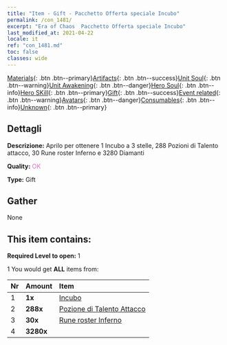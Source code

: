 ```yaml
---
title: "Item - Gift - Pacchetto Offerta speciale Incubo"
permalink: /con_1481/
excerpt: "Era of Chaos  Pacchetto Offerta speciale Incubo"
last_modified_at: 2021-04-22
locale: it
ref: "con_1481.md"
toc: false
classes: wide
---
```

 [Materials](/ItemsIT/){: .btn .btn--primary}[Artifacts](/ItemsIT/Artifacts/){: .btn .btn--success}[Unit Soul](/ItemsIT/UnitSoul/){: .btn .btn--warning}[Unit Awakening](/ItemsIT/UnitAwakening/){: .btn .btn--danger}[Hero Soul](/ItemsIT/HeroSoul/){: .btn .btn--info}[Hero SKill](/ItemsIT/HeroSkill/){: .btn .btn--primary}[Gift](/ItemsIT/Gift/){: .btn .btn--success}[Event related](/ItemsIT/Events/){: .btn .btn--warning}[Avatars](/ItemsIT/Avatars/){: .btn .btn--danger}[Consumables](/ItemsIT/Consumables/){: .btn .btn--info}[Unknown](/ItemsIT/Unknown/){: .btn .btn--primary}

## Dettagli
 **Descrizione:** Aprilo per ottenere 1 Incubo a 3 stelle, 288 Pozioni di Talento attacco, 30 Rune roster Inferno e 3280 Diamanti

 **Quality:** <span style="color: #DA70D6">OK</span>

 **Type:** Gift

## Gather

  None

## This item contains:

 **Required Level to open:** 1

 1 You would get **ALL** items  from:

  | Nr | Amount |     Item    |
  |:---|:-------|:------------|
  | 1 |  **1x** | [Incubo](/it/units/Nightmare/) |  | 
  | 2 |  **288x** | [Pozione di Talento Attacco](/ItemsIT/con_786/) |  | 
  | 3 |  **30x** | [Rune roster Inferno](/ItemsIT/con_777/) |  | 
  | 4 |  **3280x** | <i class="fas fa-gem"/> |  | 
